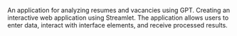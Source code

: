 An application for analyzing resumes and vacancies using GPT.
Creating an interactive web application using Streamlet.
The application allows users to enter data,
interact with interface elements, and receive processed results.
